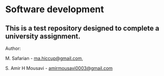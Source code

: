 # Software development
This is a test repository designed to complete a university assignment.
---
Author:

M. Safarian - ma.hiccup@gmail.com,

S. Amir H Mousavi - amirmousavi0003@gmail.com
